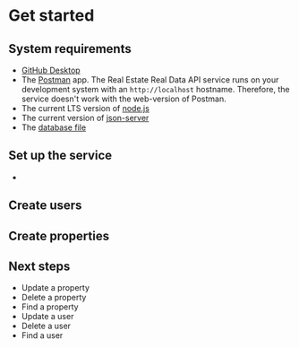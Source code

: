 # Get started

## System requirements

* [GitHub Desktop](https://desktop.github.com/)
* The [Postman](https://www.postman.com/downloads/) app. The Real Estate Real Data API service runs on your development system with an `http://localhost` hostname. Therefore, the service doesn't work with the web-version of Postman.
* The current LTS version of [node.js](https://nodejs.org/en/)
* The current version of [json-server](https://www.npmjs.com/package/json-server)
* The [database file](/api/property-manager.json)

## Set up the service
* 

## Create users

## Create properties

## Next steps

* Update a property
* Delete a property
* Find a property
* Update a user
* Delete a user
* Find a user